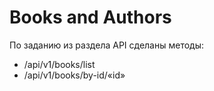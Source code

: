 # Books and Authors

По заданию из раздела API сделаны методы:
- /api/v1/books/list
- /api/v1/books/by-id/&laquo;id&raquo;

